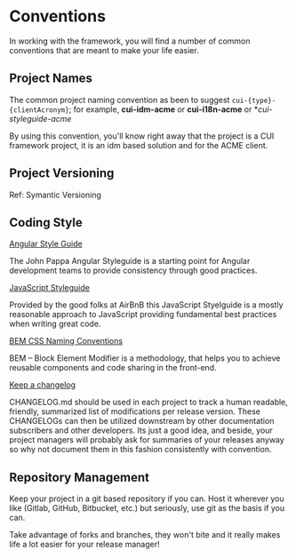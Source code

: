# Conventions

In working with the framework, you will find a number of common conventions that are meant to make your life easier.

## Project Names

The common project naming convention as been to suggest `cui-{type}-{clientAcronym}`; for example, **cui-idm-acme** or **cui-i18n-acme** or **cui-styleguide-acme*

By using this convention, you'll know right away that the project is a CUI framework project, it is an idm based solution and for the ACME client.

## Project Versioning

Ref: Symantic Versioning

## Coding Style

[Angular Style Guide](https://github.com/johnpapa/angular-styleguide/blob/master/a1/README.md)

The John Pappa Angular Styleguide is a starting point for Angular development teams to provide consistency through good practices.

[JavaScript Styleguide](https://github.com/airbnb/javascript)

Provided by the good folks at AirBnB this JavaScript Styelguide is a mostly reasonable approach to JavaScript providing fundamental best practices when writing great code.

[BEM CSS Naming Conventions](http://getbem.com/naming/)

BEM – Block Element Modifier is a methodology, that helps you to achieve reusable components and code sharing in the front-end.

[Keep a changelog](http://keepachangelog.com/)

CHANGELOG.md should be used in each project to track a human readable, friendly, summarized list of modifications per release version.  These CHANGELOGs can then be utilized downstream by other documentation subscribers and other developers.  Its just a good idea, and beside, your project managers will probably ask for summaries of your releases anyway so why not document them in this fashion consistently with convention.


## Repository Management

Keep your project in a git based repository if you can. Host it wherever you like (Gitlab, GitHub, Bitbucket, etc.) but seriously, use git as the basis if you can.

Take advantage of forks and branches, they won't bite and it really makes life a lot easier for your release manager!

